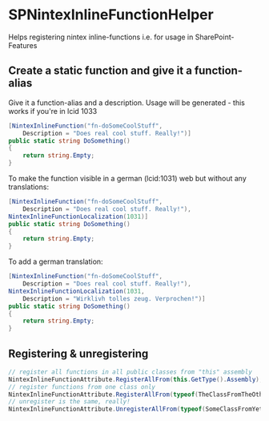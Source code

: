 # SPNintexInlineFunctionHelper
Helps registering nintex inline-functions i.e. for usage in SharePoint-Features

## Create a static function and give it a function-alias
Give it a function-alias and a description. Usage will be generated - this works if you're in lcid 1033
```csharp
[NintexInlineFunction("fn-doSomeCoolStuff",
    Description = "Does real cool stuff. Really!")]
public static string DoSomething()
{
    return string.Empty;
}
```

To make the function visible in a german (lcid:1031) web but without any translations:
```csharp
[NintexInlineFunction("fn-doSomeCoolStuff",
    Description = "Does real cool stuff. Really!"),
NintexInlineFunctionLocalization(1031)]
public static string DoSomething()
{
    return string.Empty;
}
```

To add a german translation:
```csharp
[NintexInlineFunction("fn-doSomeCoolStuff",
    Description = "Does real cool stuff. Really!"),
NintexInlineFunctionLocalization(1031,
    Description = "Wirklivh tolles zeug. Verprochen!")]
public static string DoSomething()
{
    return string.Empty;
}
```

## Registering & unregistering
```csharp
// register all functions in all public classes from "this" assembly
NintexInlineFunctionAttribute.RegisterAllFrom(this.GetType().Assembly);
// register functions from one class only
NintexInlineFunctionAttribute.RegisterAllFrom(typeof(TheClassFromTheOtherAssembly));
// unregister is the same, really!
NintexInlineFunctionAttribute.UnregisterAllFrom(typeof(SomeClassFromYetAnotherAssembly).Assembly);
```